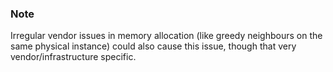 ### Note

Irregular vendor issues in memory allocation (like greedy neighbours on the same physical instance) could also cause this issue, though that very vendor/infrastructure specific.




